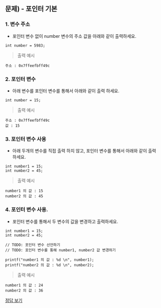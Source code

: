 ## 문제) - 포인터 기본

### 1. 변수 주소

* 포인터 변수 없이 number 변수의 주소 값을 아래와 같이 출력하세요. 

`int number = 5983;`

> 출력 예시 

```
주소 : 0x7ffeefbff49c
```

### 2. 포인터 변수

* 아래 변수를 포인터 변수를 통해서 아래와 같이 출력 하세요.  

`int number = 15;`

> 출력 예시 

```
주소 : 0x7ffeefbff49c
값 : 15
```


### 3. 포인터 변수 사용
* 아래 두개의 변수를 직접 출력 하지 않고, 포인터 변수를 통해서 아래와 같이 출력 하세요.

```
int number1 = 15;
int number2 = 45;
```

> 출력 예시 

```
number1 의 값 : 15 
number2 의 값 : 45 
```


### 4. 포인터 변수 사용. 

* 포인터 변수를 통해서 두 변수의 값을 변경하고 출력하세요. 

```
int number1 = 15;
int number2 = 45;

// TODO: 포인터 변수 선언하기
// TODO: 포인터 변수를 통해 number1, number2 값 변경하기

printf("number1 의 값 : %d \n", number1);
printf("number2 의 값 : %d \n", number2);
```

> 출력 예시 

```
number1 의 값 : 24 
number2 의 값 : 36
```

[정답 보기](test01.c)


